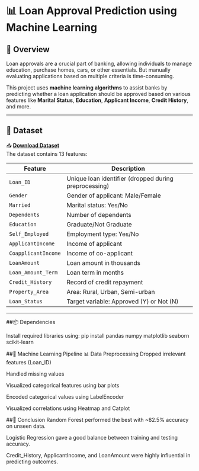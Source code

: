 # 📊 Loan Approval Prediction using Machine Learning

## 📌 Overview

Loan approvals are a crucial part of banking, allowing individuals to manage education, purchase homes, cars, or other essentials. But manually evaluating applications based on multiple criteria is time-consuming.

This project uses **machine learning algorithms** to assist banks by predicting whether a loan application should be approved based on various features like **Marital Status**, **Education**, **Applicant Income**, **Credit History**, and more.

---

## 📁 Dataset

📥 **[Download Dataset](#)**  
The dataset contains 13 features:

| Feature              | Description                                                        |
|----------------------|--------------------------------------------------------------------|
| `Loan_ID`            | Unique loan identifier (dropped during preprocessing)             |
| `Gender`             | Gender of applicant: Male/Female                                  |
| `Married`            | Marital status: Yes/No                                            |
| `Dependents`         | Number of dependents                                               |
| `Education`          | Graduate/Not Graduate                                             |
| `Self_Employed`      | Employment type: Yes/No                                           |
| `ApplicantIncome`    | Income of applicant                                                |
| `CoapplicantIncome`  | Income of co-applicant                                             |
| `LoanAmount`         | Loan amount in thousands                                           |
| `Loan_Amount_Term`   | Loan term in months                                                |
| `Credit_History`     | Record of credit repayment                                         |
| `Property_Area`      | Area: Rural, Urban, Semi-urban                                     |
| `Loan_Status`        | Target variable: Approved (Y) or Not (N)                           |

---

##📦 Dependencies

Install required libraries using:
pip install pandas numpy matplotlib seaborn scikit-learn


##🧠 Machine Learning Pipeline
📊 Data Preprocessing
Dropped irrelevant features (Loan_ID)

Handled missing values

Visualized categorical features using bar plots

Encoded categorical values using LabelEncoder

Visualized correlations using Heatmap and Catplot


##📌 Conclusion
Random Forest performed the best with ~82.5% accuracy on unseen data.

Logistic Regression gave a good balance between training and testing accuracy.

Credit_History, ApplicantIncome, and LoanAmount were highly influential in predicting outcomes.

